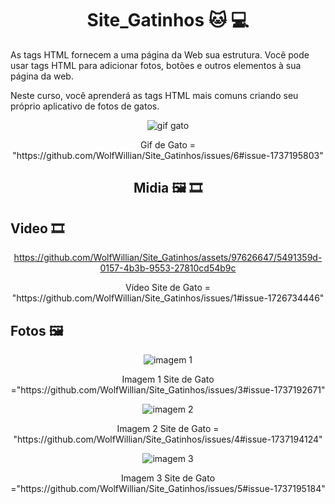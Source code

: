 # <div align="center">Site_Gatinhos  :cat: :computer:</div>

<div>
  <p> As tags HTML fornecem a uma página da Web sua estrutura. Você pode usar tags HTML para adicionar fotos, botões e outros elementos à sua página da web.

Neste curso, você aprenderá as tags HTML mais comuns criando seu próprio aplicativo de fotos de gatos.</p>
  
<div align="center">
  
  ![gif gato](https://github.com/WolfWillian/Site_Gatinhos/assets/97626647/ba532726-d6c1-4961-a335-47e78f6f48c2)
  
  <p>Gif de Gato = "https://github.com/WolfWillian/Site_Gatinhos/issues/6#issue-1737195803"</p>
  </div>

</div>

<div align="center"> <h2>Midia 🖼️ 🎞️</h2>
  <div> <h2 align="left">Video 🎞️</h2> 
    
https://github.com/WolfWillian/Site_Gatinhos/assets/97626647/5491359d-0157-4b3b-9553-27810cd54b9c 

<p>Vídeo Site de Gato = "https://github.com/WolfWillian/Site_Gatinhos/issues/1#issue-1726734446"<p>
  </div>
    <div> <h2 align="left">Fotos 🖼️</h2> </div>

  <p>
   
![imagem 1](https://github.com/WolfWillian/Site_Gatinhos/assets/97626647/a180c9b6-ebc1-4245-9f80-918a4d098ec4)
    
  <p>Imagem 1 Site de Gato ="https://github.com/WolfWillian/Site_Gatinhos/issues/3#issue-1737192671"</p>
  
![imagem 2](https://github.com/WolfWillian/Site_Gatinhos/assets/97626647/e6e3731a-4a21-4c8d-86f2-8a34f1d6661f)
  
   <p>Imagem 2 Site de Gato = "https://github.com/WolfWillian/Site_Gatinhos/issues/4#issue-1737194124"</p>

      
![imagem 3](https://github.com/WolfWillian/Site_Gatinhos/assets/97626647/cc510ecb-c482-4ec0-98a6-e64f8b5a1442)
  
   <p>Imagem 3 Site de Gato ="https://github.com/WolfWillian/Site_Gatinhos/issues/5#issue-1737195184"</p>
      
</div>
